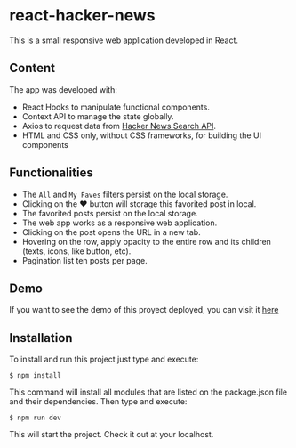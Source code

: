 # react-hacker-news

This is a small responsive web application developed in React.


## Content

The app was developed with:
- React Hooks to manipulate functional components.
- Context API to manage the state globally.
- Axios to request data from [Hacker News Search API](https://hn.algolia.com/api).
- HTML and CSS only, without CSS frameworks, for building the UI components

## Functionalities

- The `All` and `My Faves` filters persist on the local storage.
- Clicking on the :heart: button will storage this favorited post in local.
- The favorited posts persist on the local storage.
- The web app works as a responsive web application.
- Clicking on the post opens the URL in a new tab.
- Hovering on the row, apply opacity to the entire row and its children (texts, icons, like button, etc).
- Pagination list ten posts per page.

## Demo

If you want to see the demo of this proyect deployed, you can visit it [here](https://react-reign-test-lopezisla.netlify.app/)


## Installation
To install and run this project just type and execute:

    $ npm install

This command will install all modules that are listed on the package.json file and their dependencies. Then type and execute:

    $ npm run dev

This will start the project. Check it out at your localhost.